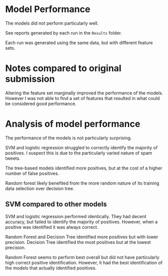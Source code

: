 # Model Performance

The models did not perform particularly well.

See reports generated by each run in the `Results` folder.

Each run was generated using the same data, but with different feature sets.

# Notes compared to original submission

Altering the feature set marginally improved the performance of the models.
However I was not able to find a set of features that resulted in what could be considered good performance.

# Analysis of model performance

The performance of the models is not particularly surprising.

SVM and logistic regression struggled to correctly identify the majority of positives.
I suspect this is due to the particularly varied nature of spam tweets.

The tree-based models identified more positives, but at the cost of a higher number of false positives.

Random forest likely benefited from the more random nature of its training data selection over decision tree.

## SVM compared to other models

SVM and logistic regression performed identically.
They had decent accuracy, but failed to identify the majority of positives.
However, when a positive was identified it was always correct.

Random Forest and Decision Tree identified more positives but with lower precision.
Decision Tree identified the most positives but at the lowest precision.

Random Forest seems to perform best overall but did not have particularly high correct positive identification.
However, it had the best identification of the models that actually identified positives.
